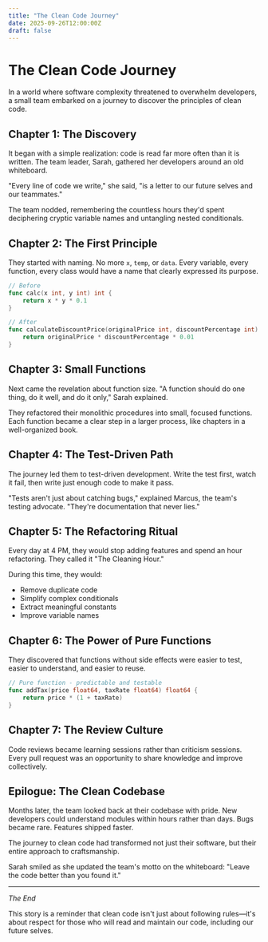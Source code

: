 ```yaml
---
title: "The Clean Code Journey"
date: 2025-09-26T12:00:00Z
draft: false
---
```


# The Clean Code Journey

In a world where software complexity threatened to overwhelm developers, a small team embarked on a journey to discover the principles of clean code.

## Chapter 1: The Discovery

It began with a simple realization: code is read far more often than it is written. The team leader, Sarah, gathered her developers around an old whiteboard.

"Every line of code we write," she said, "is a letter to our future selves and our teammates."

The team nodded, remembering the countless hours they'd spent deciphering cryptic variable names and untangling nested conditionals.

## Chapter 2: The First Principle

They started with naming. No more `x`, `temp`, or `data`. Every variable, every function, every class would have a name that clearly expressed its purpose.

```go
// Before
func calc(x int, y int) int {
    return x * y * 0.1
}

// After
func calculateDiscountPrice(originalPrice int, discountPercentage int) int {
    return originalPrice * discountPercentage * 0.01
}
```

## Chapter 3: Small Functions

Next came the revelation about function size. "A function should do one thing, do it well, and do it only," Sarah explained.

They refactored their monolithic procedures into small, focused functions. Each function became a clear step in a larger process, like chapters in a well-organized book.

## Chapter 4: The Test-Driven Path

The journey led them to test-driven development. Write the test first, watch it fail, then write just enough code to make it pass.

"Tests aren't just about catching bugs," explained Marcus, the team's testing advocate. "They're documentation that never lies."

## Chapter 5: The Refactoring Ritual

Every day at 4 PM, they would stop adding features and spend an hour refactoring. They called it "The Cleaning Hour."

During this time, they would:
- Remove duplicate code
- Simplify complex conditionals
- Extract meaningful constants
- Improve variable names

## Chapter 6: The Power of Pure Functions

They discovered that functions without side effects were easier to test, easier to understand, and easier to reuse.

```go
// Pure function - predictable and testable
func addTax(price float64, taxRate float64) float64 {
    return price * (1 + taxRate)
}
```

## Chapter 7: The Review Culture

Code reviews became learning sessions rather than criticism sessions. Every pull request was an opportunity to share knowledge and improve collectively.

## Epilogue: The Clean Codebase

Months later, the team looked back at their codebase with pride. New developers could understand modules within hours rather than days. Bugs became rare. Features shipped faster.

The journey to clean code had transformed not just their software, but their entire approach to craftsmanship.

Sarah smiled as she updated the team's motto on the whiteboard: "Leave the code better than you found it."

---

*The End*

This story is a reminder that clean code isn't just about following rules—it's about respect for those who will read and maintain our code, including our future selves.